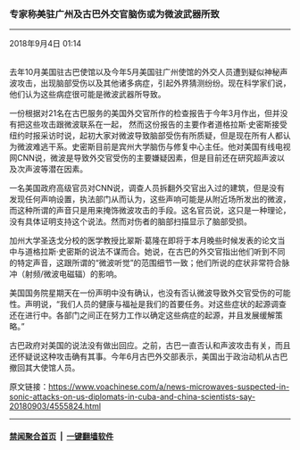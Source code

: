 ### 专家称美驻广州及古巴外交官脑伤或为微波武器所致
------------------------

<div class="published">
 <span class="date" title="中国时间">
  <time datetime="2018-09-04T01:14:22+08:00">
   2018年9月4日 01:14
  </time>
 </span>
</div>
<br/>
<div class="wsw">
 <p>
  去年10月美国驻古巴使馆以及今年5月美国驻广州使馆的外交人员遭到疑似神秘声波攻击，出现脑部受伤以及其他诸多病症，引起外界猜测纷纷。现在科学家们说，他们认为这些病症很可能是微波武器所导致。
 </p>
 <p>
  一份根据对21名在古巴服务的美国外交官所作的检查报告于今年3月作出，但并没有把这些攻击跟微波联系在一起， 然而这份报告的主要作者道格拉斯·史密斯接受纽约时报采访时说，起初大家对微波导致脑部受伤有所质疑，但是现在所有人都认为微波难逃干系。史密斯目前是宾州大学脑伤与修复中心主任。他对美国有线电视网CNN说，微波是导致外交官受伤的主要嫌疑因素，但是目前还在研究超声波以及次声波等潜在因素。
 </p>
 <p>
  一名美国政府高级官员对CNN说，调查人员拆翻外交官出入过的建筑，但是没有发现任何声响设置，执法部门从而认为，这些声响可能是从附近场所发出的微波，而这种所谓的声音只是用来掩饰微波攻击的手段。这名官员说，这只是一种理论，没有具体证明支持这个说法。然而对伤者的脑部扫描显示了脑部受损。
 </p>
 <p>
  加州大学圣迭戈分校的医学教授比翠斯·葛隆在即将于本月晚些时候发表的论文当中与道格拉斯·史密斯的说法不谋而合。她说，在古巴的外交官指出他们听到不同的特定声音，这跟所谓的“微波听觉”的范围细节一致；他们所说的症状非常符合脉冲（射频/微波电磁辐）的影响。
 </p>
 <p>
  美国国务院星期天在一份声明中没有确认，也没有否认微波导致外交官受伤的可能性。声明说，“我们人员的健康与福祉是我们的首要任务。对这些症状的起源调查还在进行中。各部门之间正在努力工作以确定这些病症的起源，并且发展缓解策略。”
 </p>
 <p>
  古巴政府对美国的说法没有做出回应。之前，古巴一直否认和声波攻击有关，而且还怀疑说这种攻击确有其事。今年6月古巴外交部表示，美国出于政治动机从古巴撤回其大使馆人员。
 </p>
</div>

原文链接：https://www.voachinese.com/a/news-microwaves-suspected-in-sonic-attacks-on-us-diplomats-in-cuba-and-china-scientists-say-20180903/4555824.html


------------------------
#### [禁闻聚合首页](https://github.com/gfw-breaker/banned-news/blob/master/README.md) &nbsp;|&nbsp;  [一键翻墙软件](https://github.com/gfw-breaker/nogfw/blob/master/README.md)